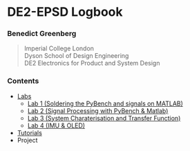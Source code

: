 # DE2-EPSD Logbook
### Benedict Greenberg
> Imperial College London  
> Dyson School of Design Engineering  
> DE2 Electronics for Product and System Design  

### Contents
- [Labs](/Labs)
  + [Lab 1 (Soldering the PyBench and signals on MATLAB)](/Labs/Lab_1)
  + [Lab 2 (Signal Processing with PyBench & Matlab)](/Labs/Lab_2) 
  + [Lab 3 (System Charaterisation and Transfer Function)](/Labs/Lab_3)
  + [Lab 4 (IMU & OLED)](/Labs/Lab_4)
- [Tutorials](/Tutorials)
- Project

